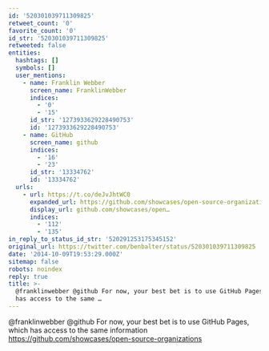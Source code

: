 ```yaml
---
id: '520301039711309825'
retweet_count: '0'
favorite_count: '0'
id_str: '520301039711309825'
retweeted: false
entities:
  hashtags: []
  symbols: []
  user_mentions:
    - name: Franklin Webber
      screen_name: FranklinWebber
      indices:
        - '0'
        - '15'
      id_str: '1273933629228490753'
      id: '1273933629228490753'
    - name: GitHub
      screen_name: github
      indices:
        - '16'
        - '23'
      id_str: '13334762'
      id: '13334762'
  urls:
    - url: https://t.co/deJvJhtWC0
      expanded_url: https://github.com/showcases/open-source-organizations
      display_url: github.com/showcases/open…
      indices:
        - '112'
        - '135'
in_reply_to_status_id_str: '520291253175345152'
original_url: https://twitter.com/benbalter/status/520301039711309825
date: '2014-10-09T19:53:29.000Z'
sitemap: false
robots: noindex
reply: true
title: >-
  @franklinwebber @github For now, your best bet is to use GitHub Pages, which
  has access to the same …
---
```


@franklinwebber @github For now, your best bet is to use GitHub Pages, which has access to the same information https://github.com/showcases/open-source-organizations